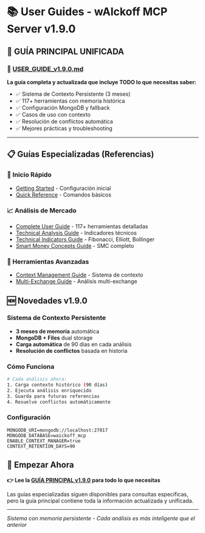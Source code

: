 # 📚 User Guides - wAIckoff MCP Server v1.9.0

## 🎯 GUÍA PRINCIPAL UNIFICADA

### 📖 [**USER_GUIDE_v1.9.0.md**](../../USER_GUIDE_v1.9.0.md)
**La guía completa y actualizada que incluye TODO lo que necesitas saber:**
- ✅ Sistema de Contexto Persistente (3 meses)
- ✅ 117+ herramientas con memoria histórica
- ✅ Configuración MongoDB y fallback
- ✅ Casos de uso con contexto
- ✅ Resolución de conflictos automática
- ✅ Mejores prácticas y troubleshooting

---

## 📋 Guías Especializadas (Referencias)

### 🚀 Inicio Rápido
- [Getting Started](getting-started.md) - Configuración inicial
- [Quick Reference](quick-reference.md) - Comandos básicos

### 📈 Análisis de Mercado
- [Complete User Guide](complete-user-guide.md) - 117+ herramientas detalladas
- [Technical Analysis Guide](technical-analysis-guide.md) - Indicadores técnicos
- [Technical Indicators Guide](technical-indicators-guide.md) - Fibonacci, Elliott, Bollinger
- [Smart Money Concepts Guide](smart-money-concepts-guide.md) - SMC completo

### 🔧 Herramientas Avanzadas
- [Context Management Guide](context-management-guide.md) - Sistema de contexto
- [Multi-Exchange Guide](multi-exchange-guide.md) - Análisis multi-exchange

## 🆕 Novedades v1.9.0

### Sistema de Contexto Persistente
- **3 meses de memoria** automática
- **MongoDB + Files** dual storage
- **Carga automática** de 90 días en cada análisis
- **Resolución de conflictos** basada en historia

### Cómo Funciona
```bash
# Cada análisis ahora:
1. Carga contexto histórico (90 días)
2. Ejecuta análisis enriquecido
3. Guarda para futuras referencias
4. Resuelve conflictos automáticamente
```

### Configuración
```env
MONGODB_URI=mongodb://localhost:27017
MONGODB_DATABASE=waickoff_mcp
ENABLE_CONTEXT_MANAGER=true
CONTEXT_RETENTION_DAYS=90
```

## 🚀 Empezar Ahora

**👉 Lee la [GUÍA PRINCIPAL v1.9.0](../../USER_GUIDE_v1.9.0.md) para todo lo que necesitas**

Las guías especializadas siguen disponibles para consultas específicas, pero la guía principal contiene toda la información actualizada y unificada.

---

*Sistema con memoria persistente - Cada análisis es más inteligente que el anterior*